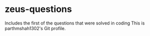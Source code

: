 # zeus-questions
Includes the first of the questions that were solved in coding
This is parthmshah1302's Git profile.
